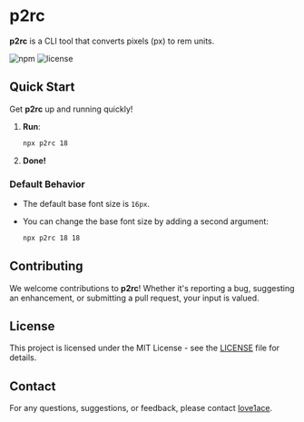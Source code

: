 # p2rc

**p2rc** is a CLI tool that converts pixels (px) to rem units.

![npm](https://img.shields.io/npm/v/p2rc)
![license](https://img.shields.io/npm/l/p2rc)


## Quick Start

Get **p2rc** up and running quickly!

1. **Run**:
    ```bash
    npx p2rc 18
    ```
2. **Done!**

### Default Behavior

- The default base font size is `16px`. 
- You can change the base font size by adding a second argument:

    ```bash
    npx p2rc 18 18
    ```

## Contributing

We welcome contributions to **p2rc**! Whether it's reporting a bug, suggesting an enhancement, or submitting a pull request, your input is valued.

## License

This project is licensed under the MIT License - see the [LICENSE](LICENSE) file for details.

## Contact

For any questions, suggestions, or feedback, please contact [love1ace](mailto:lovelacedud@gmail.com).